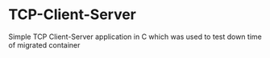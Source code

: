 # TCP-Client-Server
Simple TCP Client-Server application in C which was used to test down time of migrated container
